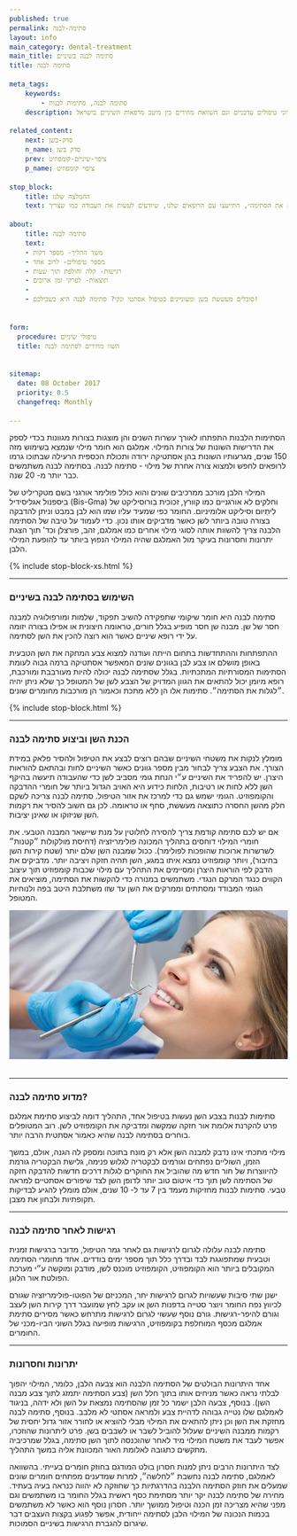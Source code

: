 ```yaml
---
published: true
permalink: סתימה-לבנה
layout: info
main_category: dental-treatment
main_title: סתימה לבנה בשיניים
title: סתימה לבנה

meta_tags:
    keywords:
        - סתימה לבנה, סתימות לבנות
    description: סתימה לבנה בשיניים - הכל על סתימות לבנות, מתי משתמשים? מתי מומלץ להחליף את האמלגם? רופאי שיניים מומלצים, מחירוני טיפולים עדכניים וגם השוואת מחירים בין מיטב מרפאות השיניים בישראל

related_content:
    next: סדק-בשן
    n_name: סדק בשן
    prev: ציפוי-שיניים-קומפוזיט
    p_name: ציפוי קומפוזיט

stop_block: 
    title: ההמלצה שלנו
    text: בגלל שסתימה לבנה יכולה להיות מעורבבת ומורכבת, רק רופא שיניים מיומן יוכל להתאים את הגוון המדויק של הסתימה לצבע השן של המטופל כך שלא ניתן יהיה ״לגלות את הסתימה״, התייעצו עם הרופאים שלנו, שיודעים לעשות את העבודה כמו שצריך!
    
about:
    title: סתימה לבנה
    text: 
    - משך ההליך- מספר דקות
    - מספר טיפולים- לרוב אחד
    - רגישות- קלה וחולפת תוך שעות
    - תוצאות- לפרקי זמן ארוכים
    - 
    - סובלים מעששת בשן ומעוניינים בטיפול אסתטי ונקי? סתימה לבנה היא בשבילכם!
    

form:
  procedure: טיפולי שיניים
  title: השוו מחירים לסתימה לבנה

  
sitemap: 
  date: 08 October 2017
  priority: 0.5
  changefreq: Monthly

---
```

הסתימות הלבנות התפתחו לאורך עשרות השנים והן מוצגות בצורות מגוונות בכדי לספק את הדרישות השונות של צורות המילוי. אמלגם הוא חומר מילוי שנמצא בשימוש מזה 150 שנים, מגרעותיו השונות בהן אסתטיקה ירודה ותכולת הכספית הרעילה שבתוכו גרמו לרופאים לחפש ולמצוא צורה אחרת של מילוי - סתימה לבנה. בסתימה לבנה משתמשים כבר יותר מ- 20 שנה.

המילוי הלבן מורכב ממרכיבים שונים והוא כולל פולימר אורגני בשם מטקריליט של ביספנול אגליסידיל (Bis-Gma) וחלקים לא אורגניים כמו קוורץ, זכוכית בורוסיליקט של לִיתְיוּם וסיליקט אלומיניום. החומר כפי שמעיד עליו שמו הוא לבן במבט וניתן להדבקה בצורה טובה ביותר לשן כאשר מדביקים אותו נכון. כדי לעמוד על טיבה של הסתימה הלבנה צריך להשוות אותה לסוגי מילוי אחרים כמו אמלגם, זהב, פורצלן וכד' תוך הצגת יתרונות וחסרונות בעיקר מול האמלגם שהיה המילוי הנפוץ ביותר עד להופעת המילוי הלבן.

 {% include stop-block-xs.html %}  

- - - - - -

### השימוש בסתימה לבנה בשיניים

סתימה לבנה היא חומר שיקומי שתפקידה להשיב תפקוד, שלמות ומורפולוגיה למבנה חסר של שן. מבנה שן חסר מופיע בגלל חורים, טראומה חיצונית או אפילו בצורה יזומה על ידי רופא שיניים כאשר הוא רוצה להכין את השן לסתימה.

ההתפתחות וההתחדשות בתחום הייתה ועודנה למצוא צבע המחקה את השן הטבעית באופן מושלם או צבע לבן בגוונים שונים המאפשר אסתטיקה ברמה גבוה לעומת הסתימות המסורתיות המתכתיות. בגלל שסתימה לבנה יכולה להיות מעורבבת ומורכבת, רופא מיומן יכול להתאים את הגוון המדויק של הצבע לשן של המטופל כך שלא ניתן יהיה ״לגלות את הסתימה״. סתימות אלו הן ללא מתכת וכאמור הן מורכבות מחומרים שונים.

 {% include stop-block.html %}  

- - - - - -

###  הכנת השן וביצוע סתימה לבנה
מומלץ לנקות את משטחי השיניים שבהם רוצים לבצע את הטיפול ולהסיר פלאק במידת הצורך. את הצבע צריך לבחור מבין מספר גוונים כאשר השיניים לחות ובהתאם להוראות היצרן. יש להפריד את השיניים ע״י הנחת גומי מסביב לשן כדי שהעבודה תיעשה בהיקף השן ללא לחות או רטיבות, הלחות כידוע היא האויב הגדול ביותר של חומרי ההדבקה והקומפוזיט. הגומי ישמש גם כדי למרכז את אזור הטיפול. סתימה לבנה צריכה לשקם חלק מהשן החסרה כתוצאה מעששת, סחף או טראומה. לכן גם חשוב להסיר את רקמות השן שניזוקו או שאינן יציבות. 

אם יש לכם סתימה קודמת צריך להסירה לחלוטין על מנת שיישאר המבנה הטבעי. את חומרי המילוי דוחסים בתהליך המכונה פולימריזציה (דחיסת מולקולות ״קטנות״ לשרשרות ארוכות שהופכות לפולימר). ככול שמבנה השן שלם יותר (שטח קירות השן בחיבור), ויותר קומפוזיט נמצא איתו במגע, השן תהיה חזקה ויציבה יותר. מדביקים את הדבק לפי הוראות היצרן ומסיימים את התהליך עם מילוי שכבות קומפוזיט תוך עיצוב הקווים כנגד המרקם הנגדי. משתמשים במנורה כדי להקשות את הסתימה, מוציאים את הגומי המבודד ומסתתים וממרקים את השן עד שזו משתלבת היטב בפה ולנוחיות המטופל.


 ![{{ page.title }}](/images/articles/dental-treatment.jpg)  

- - - - - -

###  מדוע סתימה לבנה?
סתימות לבנות בצבע השן נעשות בטיפול אחד, התהליך דומה לביצוע סתימת אמלגם פרט להקרנת אלומת אור חזקה שמקשה ומדביקה את הקומפוזיט לשן. רוב המטופלים בוחרים בסתימה לבנה שהיא כאמור אסתטית הרבה יותר.

מילוי מתכתי אינו נדבק למבנה השן אלא רק מונח בתוכה ומספק לה הגנה, אולם, במשך הזמן, השוליים נפתחים וגורמים לבקטריה לגלוש פנימה, גלישת הבקטריה גורמת להיווצרות של חור חדש מה שהוביל את החוקרים לגלות דרכים חדשות להדבקה חזקה של הסתימה לשן תוך כדי איטום טוב יותר לדופן השן לצד שיפורים אסתטיים למראה טבעי. סתימות לבנות מחזיקות מעמד בין 7 עד ל- 10 שנים, אולם מומלץ להגיע לבדיקות תקופתיות ולבחון את מצבן. 
- - - - - -

###  רגישות לאחר סתימה לבנה

סתימה לבנה עלולה לגרום לרגישות גם לאחר גמר הטיפול, מדובר ברגישות זמנית וטבעית שמתפוגגת לבד ובדרך כלל תוך מספר ימים בודדים. אחד מחומרי הסתימה המקובלים ביותר הוא הקומפוזיט, הקומפוזיט מוכנס לשן, מודבק ומוקשה ע״י מערכת הפולטת אור הלוגן.

ישנן שתי סיבות שעשויות לגרום לרגישות יתר, המכניזם של הפוטו-פולימריזציה שגורם לכיווץ נפח החומר ויוצר סטייה בדפנות השן או עקב לחץ שמועבר דרך קירות השן לעצב וגורם להיפר-רגישות. גורם נוסף שעשוי לגרום לרגישות מתרחש כאשר מסירים סתימת אמלגם מכסף המוחלפת בקומפוזיט, הרגישות מופיעה בגלל השוני הביו-מכני של החומרים.
- - - - - -

### יתרונות וחסרונות

אחד היתרונות הבולטים של הסתימה הלבנה הוא צבעה הלבן, כלומר, המילוי יהפוך לבלתי נראה כאשר מניחים אותו בתוך חלל השן (צבע הסתימה יתמזג לתוך צבע מבנה השן). בנוסף, צבעה הלבן ישמר כל זמן שהסתימה נמצאת על השן ולא ידהה, בניגוד לאמלגם שלו נטייה גבוהה לדהיית צבע ולמראה אסתטי לא מלבב. בנוסף, סתימה לבנה מחזקת את השן וכן ניתן להתאים את המילוי מבלי להוציא או לחורר אזור גדול יחסית של רקמות ממבנה השיניים שעלול להוביל לשבר או לשבבים בשן. פרט ליתרונות שהוזכרו, אפשר לעבד את משטח המילוי מיד לאחר שהוכנסה לתוך השן סתימה, בגלל שמרכיביה מתקשים כתגובה לאלומת האור המכוונת אליה במשך התהליך. 

לצד היתרונות הרבים ניתן למנות חסרון בולט המודגם בחוזק חומרים בעייתי. בהשוואה לאמלגם, סתימה לבנה נחשבת ״לחלשה״, למרות שמדענים מפתחים חומרים שונים שמעלים את חוזק הסתימה הלבנה בהדרגתיות כך שחוזקה לא יהווה כנראה בעיה בעתיד. מחירה של סתימה לבנה יקר יותר מסתימת כסף ראשית בגלל החומר בו משתמשים וגם מפני שהיא מצריכה זמן הכנה וטיפול ממושך יותר. חסרון נוסף הוא כאשר לא משתמשים בכמות הנכונה של המילוי הלבן לסתימה ייחודית, אפשר לפגוע בקצות העצבים דבר שיגרום להגברת הרגישות בשיניים הסמוכות. 